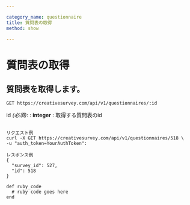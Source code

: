 ```yaml
---

category_name: questionnaire
title: 質問表の取得
method: show

---
```


# 質問表の取得

## 質問表を取得します。

`GET https://creativesurvey.com/api/v1/questionnaires/:id`

id _(必須)_:
: __integer__
: 取得する質問表のid

~~~

リクエスト例
curl -X GET https://creativesurvey.com/api/v1/questionnaires/518 \
-u "auth_token=YourAuthToken":

レスポンス例
{
  "survey_id": 527,
  "id": 518
}
~~~

~~~
def ruby_code
  # ruby code goes here
end
~~~

